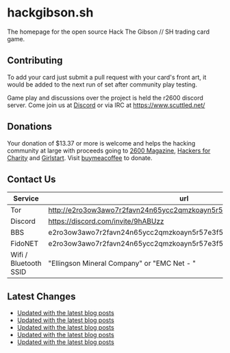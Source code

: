 # hackgibson.sh
The homepage for the open source Hack The Gibson // SH trading card game.


## Contributing

To add your card just submit a pull request with your card's front art, it would be added to the next run of set after community play testing.

Game play and discussions over the project is held the r2600 discord server. Come join us at [Discord](https://discord.com/invite/9hABUzz) or via IRC at https://www.scuttled.net/


## Donations

Your donation of $13.37 or more is welcome and helps the hacking community at large with proceeds going to [2600 Magazine](https://2600.com/), [Hackers for Charity](https://hackersforcharity.org) and [Girlstart](https://girlstart.org).  Visit [buymeacoffee](https://www.buymeacoffee.com/hackgibson.sh) to donate.


## Contact Us

Service | url
-|-
Tor | http://e2ro3ow3awo7r2favn24n65ycc2qmzkoayn5r57e3f56nvjwdcgg32ad.onion
Discord | https://discord.com/invite/9hABUzz
BBS | e2ro3ow3awo7r2favn24n65ycc2qmzkoayn5r57e3f56nvjwdcgg32ad.onion:23
FidoNET | e2ro3ow3awo7r2favn24n65ycc2qmzkoayn5r57e3f56nvjwdcgg32ad.onion:24554
Wifi / Bluetooth SSID | "Ellingson Mineral Company" or "EMC Net - <fidonet address>"

## Latest Changes
<!-- BLOG-POST-LIST:START -->
- [Updated with the latest blog posts](https://github.com/DFW2600/hackgibson.sh/commit/5b52474fae5667f2d67284197f5a0c50fd07fafa)
- [Updated with the latest blog posts](https://github.com/DFW2600/hackgibson.sh/commit/5dbb49acf59dd9d4714ba1b0f8f1543c4fd70187)
- [Updated with the latest blog posts](https://github.com/DFW2600/hackgibson.sh/commit/934ee0e00dcadd4116c76ddedd51d20c3bbe9132)
- [Updated with the latest blog posts](https://github.com/DFW2600/hackgibson.sh/commit/c47106a6db259a34ee19ee0394e01885ad6460f9)
- [Updated with the latest blog posts](https://github.com/DFW2600/hackgibson.sh/commit/290a3b5384a53342e86eba388cfe7b6ea305ba2b)
<!-- BLOG-POST-LIST:END -->
